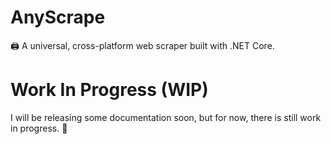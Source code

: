 # AnyScrape
🖨️ A universal, cross-platform web scraper built with .NET Core.

# Work In Progress (WIP)
I will be releasing some documentation soon, but for now, there is still work in progress. 👷
